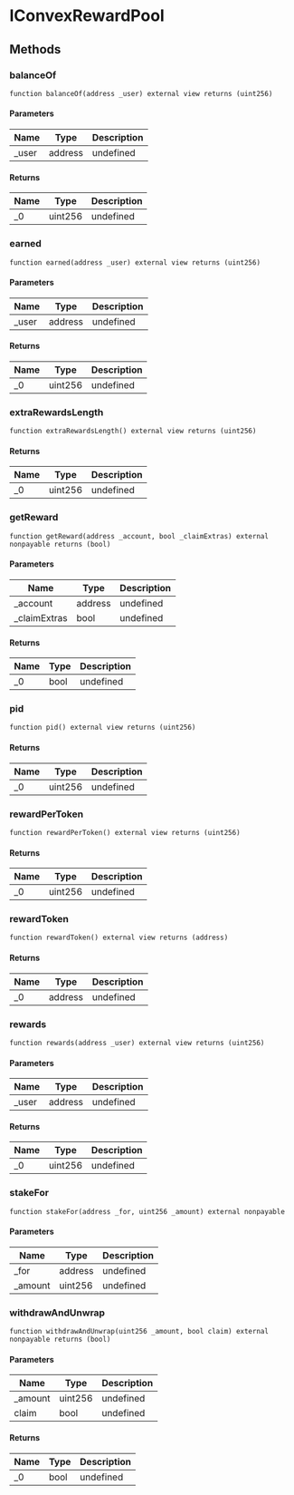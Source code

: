 # IConvexRewardPool









## Methods

### balanceOf

```solidity
function balanceOf(address _user) external view returns (uint256)
```





#### Parameters

| Name | Type | Description |
|---|---|---|
| _user | address | undefined |

#### Returns

| Name | Type | Description |
|---|---|---|
| _0 | uint256 | undefined |

### earned

```solidity
function earned(address _user) external view returns (uint256)
```





#### Parameters

| Name | Type | Description |
|---|---|---|
| _user | address | undefined |

#### Returns

| Name | Type | Description |
|---|---|---|
| _0 | uint256 | undefined |

### extraRewardsLength

```solidity
function extraRewardsLength() external view returns (uint256)
```






#### Returns

| Name | Type | Description |
|---|---|---|
| _0 | uint256 | undefined |

### getReward

```solidity
function getReward(address _account, bool _claimExtras) external nonpayable returns (bool)
```





#### Parameters

| Name | Type | Description |
|---|---|---|
| _account | address | undefined |
| _claimExtras | bool | undefined |

#### Returns

| Name | Type | Description |
|---|---|---|
| _0 | bool | undefined |

### pid

```solidity
function pid() external view returns (uint256)
```






#### Returns

| Name | Type | Description |
|---|---|---|
| _0 | uint256 | undefined |

### rewardPerToken

```solidity
function rewardPerToken() external view returns (uint256)
```






#### Returns

| Name | Type | Description |
|---|---|---|
| _0 | uint256 | undefined |

### rewardToken

```solidity
function rewardToken() external view returns (address)
```






#### Returns

| Name | Type | Description |
|---|---|---|
| _0 | address | undefined |

### rewards

```solidity
function rewards(address _user) external view returns (uint256)
```





#### Parameters

| Name | Type | Description |
|---|---|---|
| _user | address | undefined |

#### Returns

| Name | Type | Description |
|---|---|---|
| _0 | uint256 | undefined |

### stakeFor

```solidity
function stakeFor(address _for, uint256 _amount) external nonpayable
```





#### Parameters

| Name | Type | Description |
|---|---|---|
| _for | address | undefined |
| _amount | uint256 | undefined |

### withdrawAndUnwrap

```solidity
function withdrawAndUnwrap(uint256 _amount, bool claim) external nonpayable returns (bool)
```





#### Parameters

| Name | Type | Description |
|---|---|---|
| _amount | uint256 | undefined |
| claim | bool | undefined |

#### Returns

| Name | Type | Description |
|---|---|---|
| _0 | bool | undefined |




